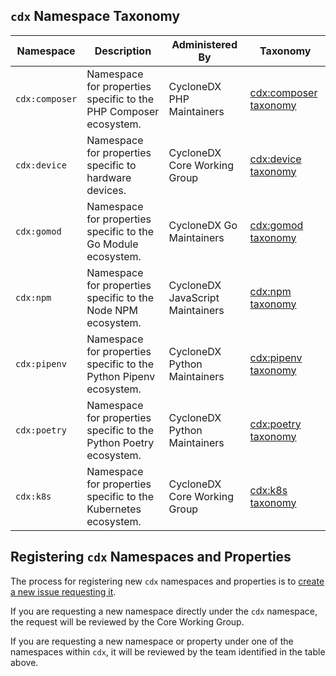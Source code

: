 ## `cdx` Namespace Taxonomy

| Namespace | Description | Administered By | Taxonomy |
| --- | --- | --- | --- |
| `cdx:composer` | Namespace for properties specific to the PHP Composer ecosystem. | CycloneDX PHP Maintainers | [cdx:composer taxonomy](cdx/composer.md) |
| `cdx:device` | Namespace for properties specific to hardware devices. | CycloneDX Core Working Group | [cdx:device taxonomy](cdx/device.md) |
| `cdx:gomod` | Namespace for properties specific to the Go Module ecosystem. | CycloneDX Go Maintainers | [cdx:gomod taxonomy](cdx/gomod.md) |
| `cdx:npm` | Namespace for properties specific to the Node NPM ecosystem. | CycloneDX JavaScript Maintainers | [cdx:npm taxonomy](cdx/npm.md) |
| `cdx:pipenv` | Namespace for properties specific to the Python Pipenv ecosystem. | CycloneDX Python Maintainers | [cdx:pipenv taxonomy](cdx/pipenv.md) |
| `cdx:poetry` | Namespace for properties specific to the Python Poetry ecosystem. | CycloneDX Python Maintainers | [cdx:poetry taxonomy](cdx/poetry.md) |
| `cdx:k8s` | Namespace for properties specific to the Kubernetes ecosystem. | CycloneDX Core Working Group | [cdx:k8s taxonomy](cdx/k8s.md) |

## Registering `cdx` Namespaces and Properties

The process for registering new `cdx` namespaces and properties is to
[create a new issue requesting it](https://github.com/CycloneDX/cyclonedx-property-taxonomy/issues/new/choose).

If you are requesting a new namespace directly under the `cdx` namespace,
the request will be reviewed by the Core Working Group.

If you are requesting a new namespace or property under one of the
namespaces within `cdx`, it will be reviewed by the team identified in the
table above.
